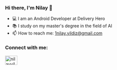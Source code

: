 ### Hi there, I'm Nilay 👋

- 💻 I am an Android Developer at Delivery Hero
- 📚 I study on my master's degree in the field of AI
- 📫 How to reach me: 1nilay.yildiz@gmail.com 

<h3 align="left">Connect with me:</h3>
<p align="left">
<a href="https://linkedin.com/in/nilayyildizz" target="blank"><img align="center" src="https://raw.githubusercontent.com/rahuldkjain/github-profile-readme-generator/master/src/images/icons/Social/linked-in-alt.svg" alt="nilayyildizz" height="30" width="40" /></a>
</p>
